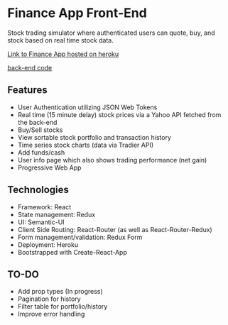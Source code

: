 # Finance App Front-End

Stock trading simulator where authenticated users can quote, buy, and stock based on real time stock data.

[Link to Finance App hosted on heroku](https://finance-frontend.herokuapp.com/)

[back-end code](https://github.com/houkah26/finance-backend) 

## Features
* User Authentication utilizing JSON Web Tokens
* Real time (15 minute delay) stock prices via a Yahoo API fetched from the back-end
* Buy/Sell stocks
* View sortable stock portfolio and transaction history
* Time series stock charts (data via Tradier API)
* Add funds/cash
* User info page which also shows trading performance (net gain)
* Progressive Web App

## Technologies
* Framework: React
* State management: Redux
* UI: Semantic-UI
* Client Side Routing: React-Router (as well as React-Router-Redux)
* Form management/validation: Redux Form
* Deployment: Heroku
* Bootstrapped with Create-React-App

## TO-DO
* Add prop types (In progress)
* Pagination for history
* Filter table for portfolio/history
* Improve error handling

